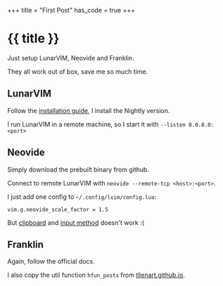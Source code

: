 +++
title = "First Post"
has_code = true
+++

# {{ title }}

Just setup LunarVIM, Neovide and Franklin.

They all work out of box, save me so much time.

## LunarVIM

Follow the [installation guide](https://www.lunarvim.org/docs/installation), I install the Nightly version.

I run LunarVIM in a remote machine, so I start it with `--listen 0.0.0.0:<port>`

## Neovide

Simply download the prebuilt binary from github.

Connect to remote LunarVIM with `neovide --remote-tcp <host>:<port>`.

I just add one config to `~/.config/lvim/config.lua`:

```
vim.g.neovide_scale_factor = 1.5
```

But [clipboard](https://github.com/neovide/neovide/issues/1331) and [input method](https://github.com/neovide/neovide/issues/1006) doesn't work :(

## Franklin

Again, follow the official docs. 

I also copy the util function `hfun_posts` from [tlienart.github.io](https://tlienart.github.io).

